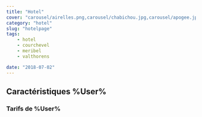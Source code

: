 ```yaml
---
title: "Hotel"
cover: "carousel/airelles.png,carousel/chabichou.jpg,carousel/apogee.jpg,carousel/manali.jpg,carousel/spa.jpg,carousel/strato.jpg,carousel/manali.jpg"
category: "hotel"
slug: "hotelpage"
tags:
    - hotel
    - courchevel
    - meribel
    - valthorens

date: "2018-07-02"
---
```


## Caractéristiques %User%
 
### Tarifs de %User%